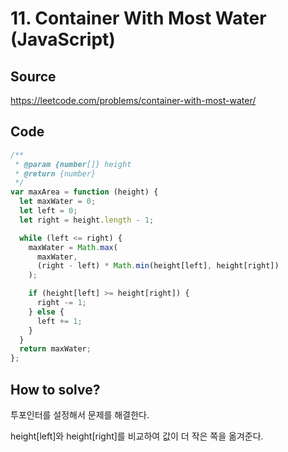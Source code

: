 # 11. Container With Most Water (JavaScript)

## Source

https://leetcode.com/problems/container-with-most-water/

## Code

```javascript
/**
 * @param {number[]} height
 * @return {number}
 */
var maxArea = function (height) {
  let maxWater = 0;
  let left = 0;
  let right = height.length - 1;

  while (left <= right) {
    maxWater = Math.max(
      maxWater,
      (right - left) * Math.min(height[left], height[right])
    );

    if (height[left] >= height[right]) {
      right -= 1;
    } else {
      left += 1;
    }
  }
  return maxWater;
};
```

## How to solve?

투포인터를 설정해서 문제를 해결한다.

height[left]와 height[right]를 비교하여 값이 더 작은 쪽을 옮겨준다.
